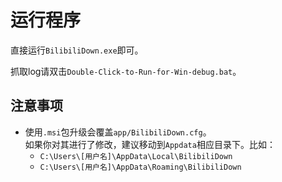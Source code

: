 # 运行程序


直接运行`BilibiliDown.exe`即可。  

抓取log请双击`Double-Click-to-Run-for-Win-debug.bat`。  

## 注意事项
+ 使用`.msi`包升级会覆盖`app/BilibiliDown.cfg`。  
    如果你对其进行了修改，建议移动到`Appdata`相应目录下。比如：  
    + `C:\Users\[用户名]\AppData\Local\BilibiliDown`
    + `C:\Users\[用户名]\AppData\Roaming\BilibiliDown`